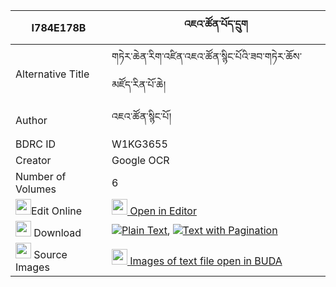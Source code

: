 |I784E178B|འཇའ་ཚོན་པོད་དྲུག 
| --- | --- 
|Alternative Title |གཏེར་ཆེན་རིག་འཛིན་འཇའ་ཚོན་སྙིང་པོའི་ཟབ་གཏེར་ཆོས་མཛོད་རིན་པོ་ཆེ།
|Author| འཇའ་ཚོན་སྙིང་པོ།
|BDRC ID | W1KG3655
|Creator | Google OCR
|Number of Volumes| 6
|<img width="25" src="https://img.icons8.com/color/25/000000/edit-property.png">Edit Online| [<img width="25" src="https://avatars.githubusercontent.com/u/45091458?s=200&v=4"> Open in Editor](http://editor.openpecha.org/I784E178B)
|<img width="25" src="https://img.icons8.com/fluent/48/000000/download-2.png"/>  Download | [![](https://img.icons8.com/color/20/000000/txt.png)Plain Text](https://github.com/Openpecha/I784E178B/releases/download/v1/jatson_po_druk_plain_I784E178B.zip), [![](https://img.icons8.com/color/20/000000/txt.png)Text with Pagination](https://github.com/Openpecha/I784E178B/releases/download/v1/jatson_po_druk_pages_I784E178B.zip)
|<img width="25" src="https://img.icons8.com/plasticine/100/000000/pictures-folder.png"/>  Source Images | [<img width="25" src="https://library.bdrc.io/icons/BUDA-small.svg"> Images of text file open in BUDA](https://library.bdrc.io/show/bdr:W1KG3655)